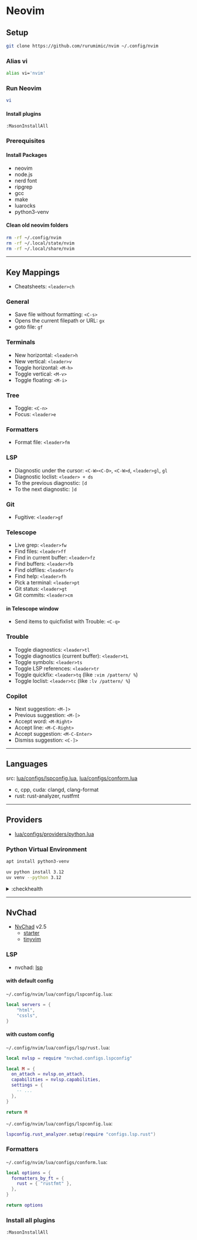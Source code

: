 # Neovim

## Setup

```bash
git clone https://github.com/rurumimic/nvim ~/.config/nvim
```

### Alias vi

```bash
alias vi='nvim'
```

### Run Neovim

```bash
vi
```

#### Install plugins

```vim
:MasonInstallAll
```

### Prerequisites

#### Install Packages

- neovim
- node.js
- nerd font
- ripgrep
- gcc
- make
- luarocks
- python3-venv

#### Clean old neovim folders

```bash
rm -rf ~/.config/nvim
rm -rf ~/.local/state/nvim
rm -rf ~/.local/share/nvim
```

---

## Key Mappings

- Cheatsheets: `<leader>ch`

### General

- Save file without formatting: `<C-s>`
- Opens the current filepath or URL: `gx`
- goto file: `gf`

### Terminals

- New horizontal: `<leader>h`
- New vertical: `<leader>v`
- Toggle horizontal: `<M-h>`
- Toggle vertical: `<M-v>`
- Toggle floating: `<M-i>`

### Tree

- Toggle: `<C-n>`
- Focus: `<leader>e`

### Formatters

- Format file: `<leader>fm`

### LSP

- Diagnostic under the cursor: `<C-W><C-D>`, `<C-W>d`, `<leader>gl`, `gl`
- Diagnostic loclist: `<leader> + ds`
- To the previous diagnostic: `[d`
- To the next diagnostic: `]d`

### Git

- Fugitive: `<leader>gf`

### Telescope

- Live grep: `<leader>fw`
- Find files: `<leader>ff`
- Find in current buffer: `<leader>fz`
- Find buffers: `<leader>fb`
- Find oldfiles: `<leader>fo`
- Find help: `<leader>fh`
- Pick a terminal: `<leader>pt`
- Git status: `<leader>gt`
- Git commits: `<leader>cm`

#### in Telescope window

- Send items to quicfixlist with Trouble: `<C-q>`

### Trouble

- Toggle diagnostics: `<leader>tl`
- Toggle diagnostics (current buffer): `<leader>tL`
- Toggle symbols: `<leader>ts`
- Toggle LSP references: `<leader>tr`
- Toggle quickfix: `<leader>tq` (like `:vim /pattern/ %`)
- Toggle loclist: `<leader>tc` (like `:lv /pattern/ %`)

### Copilot

- Next suggestion: `<M-]>`
- Previous suggestion: `<M-[>`
- Accept word: `<M-Right>`
- Accept line: `<M-C-Right>`
- Accept suggestion: `<M-C-Enter>`
- Dismiss suggestion: `<C-]>`

---

## Languages

src: [lua/configs/lspconfig.lua](lua/configs/lspconfig.lua), [lua/configs/conform.lua](lua/configs/conform.lua)

- c, cpp, cuda: clangd, clang-format
- rust: rust-analyzer, rustfmt

---

## Providers

- [lua/configs/providers/python.lua](lua/configs/providers/python.lua)

### Python Virtual Environment

```bash
apt install python3-venv
```

```bash
uv python install 3.12
uv venv --python 3.12
```

<details><summary>:checkhealth</summary>

```bash
provider.python: require("provider.python.health").check()

Python 3 provider (optional) ~
- Using: g:python3_host_prog = "/home/user/.config/nvim/.venv/bin/python"
- Executable: /home/user/.config/nvim/.venv/bin/python
- Python version: 3.12.9
- pynvim version: 0.5.2
- OK Latest pynvim is installed.
```

</details>


---

## NvChad

- [NvChad](https://github.com/NvChad/NvChad) v2.5
  - [starter](https://github.com/NvChad/starter)
  - [tinyvim](https://github.com/NvChad/tinyvim)

### LSP

- nvchad: [lsp](https://nvchad.com/docs/config/lsp)

#### with default config

`~/.config/nvim/lua/configs/lspconfig.lua`:

```lua
local servers = {
    "html",
    "cssls",
}
```

#### with custom config

`~/.config/nvim/lua/configs/lsp/rust.lua`:

```lua
local nvlsp = require "nvchad.configs.lspconfig"

local M = {
  on_attach = nvlsp.on_attach,
  capabilities = nvlsp.capabilities,
  settings = {
    -- ...
  },
}

return M
```

`~/.config/nvim/lua/configs/lspconfig.lua`:

```lua
lspconfig.rust_analyzer.setup(require "configs.lsp.rust")
```

### Formatters

`~/.config/nvim/lua/configs/conform.lua`:

```lua
local options = {
  formatters_by_ft = {
    rust = { "rustfmt" },
  },
}

return options
```

### Install all plugins

```vim
:MasonInstallAll
```

